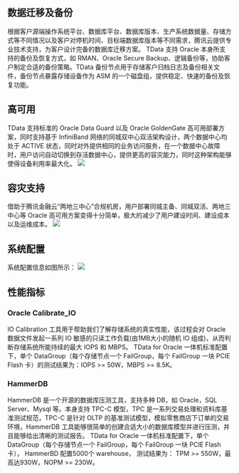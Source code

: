 ## 数据迁移及备份
根据客户源端操作系统平台、数据库平台、数据库版本、生产系统数据量、存储方式等不同情况以及客户对停机时间、目标端数据库版本等不同需求，腾讯云提供专业技术支持，为客户设计完备的数据库迁移方案。
TData 支持 Oracle 本身所支持的备份及恢复方式，如 RMAN、Oracle Secure Backup、逻辑备份等，协助客户制定合适的备份策略。TData 备份节点用于存储客户归档日志及备份相关文件，备份节点暴露存储设备作为 ASM 的一个磁盘组，提供稳定、快速的备份及恢复功能。

## 高可用
TData 支持标准的 Oracle Data Guard 以及 Oracle GoldenGate 高可用部署方案，同时支持基于 InfiniBand 网络的同城双中心双活架构设计，两个数据中心均处于 ACTIVE 状态，同时对外提供相同的业务访问服务，在一个数据中心故障时，用户访问自动切换到存活数据中心，提供更高的容灾能力，同时这种架构能够使得设备利用率最大化。
![](//mc.qcloudimg.com/static/img/0b97a2dad074221b9bc84bd09c93c36c/image.png)

## 容灾支持
借助于腾讯金融云“两地三中心”合规机房，用户部署同城主备、同城双活、两地三中心等 Oracle 高可用方案变得十分简单，极大的减少了用户建设时间、建设成本以及运维成本。
![](//mc.qcloudimg.com/static/img/0399214c48f547687bc76979cc715b5a/image.png)

## 系统配置
系统配置信息如图所示：
![](//mc.qcloudimg.com/static/img/9e33ef9c13ab13080acad418f0b03382/image.png)

## 性能指标
### Oracle Calibrate_IO
IO Calibration 工具用于帮助我们了解存储系统的真实性能，该过程会对 Oracle 数据文件发起一系列 IO 敏感的只读工作负载(由1MB大小的随机 IO 组成)，从而判断存储系统所能持续的最大 IOPS 和 MBPS。
TData for Oracle 一体机标准配置下，单个 DataGroup（每个存储节点一个 FailGroup，每个 FailGroup 一块 PCIE Flash 卡）的测试结果为：IOPS >= 50W，MBPS >= 8.5K。

### HammerDB
HammerDB 是一个开源的数据库压测工具，支持多种 DB，如 Oracle，SQL Server、Mysql 等。本身支持 TPC-C 模型，TPC 是一系列交易处理和资料库基准测试规范，TPC-C 是针对 OLTP 的基准测试模型，模拟零售商店下订单的交易环境，HammerDB 工具能够很简单的创建合适大小的数据库模型并进行压测，并且能够给出清晰的测试报告。
TData for Oracle 一体机标准配置下，单个 DataGroup（每个存储节点一个 FailGroup，每个 FailGroup 一块 PCIE Flash 卡）， HammerBD 配置5000个 warehouse， 测试结果为： TPM >= 550W，最高达930W，NOPM >= 230W。
